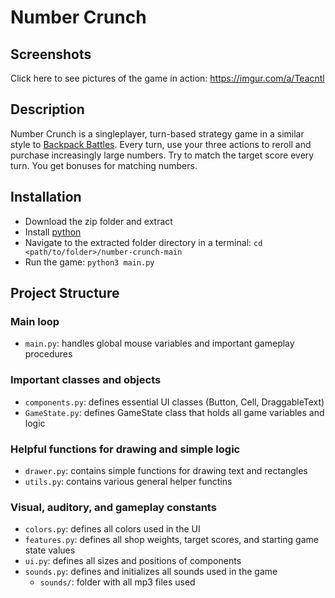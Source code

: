 # Number Crunch
## Screenshots
Click here to see pictures of the game in action: https://imgur.com/a/Teacntl
## Description
Number Crunch is a singleplayer, turn-based strategy game in a similar style to [Backpack Battles](https://store.steampowered.com/app/2427700/Backpack_Battles/). Every turn, use your three actions to reroll and purchase increasingly large numbers. Try to match the target score every turn. You get bonuses for matching numbers. 
## Installation
- Download the zip folder and extract
- Install [python](https://www.python.org/downloads/)
- Navigate to the extracted folder directory in a terminal: `cd <path/to/folder>/number-crunch-main`
- Run the game: `python3 main.py`
## Project Structure

### Main loop
- `main.py`: handles global mouse variables and important gameplay procedures

### Important classes and objects
- `components.py`: defines essential UI classes (Button, Cell, DraggableText)
- `GameState.py`: defines GameState class that holds all game variables and logic

### Helpful functions for drawing and simple logic
- `drawer.py`: contains simple functions for drawing text and rectangles
- `utils.py`: contains various general helper functins

### Visual, auditory, and gameplay constants
- `colors.py`: defines all colors used in the UI
- `features.py`: defines all shop weights, target scores, and starting game state values
- `ui.py`: defines all sizes and positions of components
- `sounds.py`: defines and initializes all sounds used in the game
  - `sounds/`: folder with all mp3 files used
